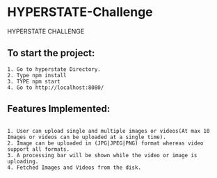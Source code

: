 # HYPERSTATE-Challenge
HYPERSTATE CHALLENGE

## To start the project:
```
1. Go to hyperstate Directory.
2. Type npm install
3. TYPE npm start
4. Go to http://localhost:8080/
```

## Features Implemented: 
```

1. User can upload single and multiple images or videos(At max 10 Images or videos can be uploaded at a single time).
2. Image can be uploaded in (JPG|JPEG|PNG) format whereas video support all formats.
3. A processing bar will be shown while the video or image is uploading.
4. Fetched Images and Videos from the disk.
```


